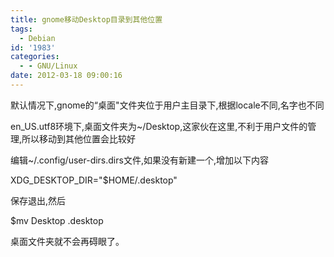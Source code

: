 ```yaml
---
title: gnome移动Desktop目录到其他位置
tags:
  - Debian
id: '1983'
categories:
  - - GNU/Linux
date: 2012-03-18 09:00:16
---
```


默认情况下,gnome的“桌面"文件夹位于用户主目录下,根据locale不同,名字也不同
<!-- more -->
en_US.utf8环境下,桌面文件夹为~/Desktop,这家伙在这里,不利于用户文件的管理,所以移动到其他位置会比较好

编辑~/.config/user-dirs.dirs文件,如果没有新建一个,增加以下内容

XDG_DESKTOP_DIR="$HOME/.desktop"

保存退出,然后

$mv Desktop .desktop

桌面文件夹就不会再碍眼了。